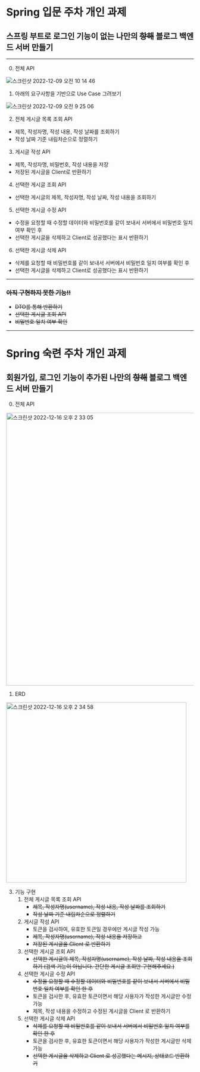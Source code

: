 # Spring 입문 주차 개인 과제
## 스프링 부트로 로그인 기능이 없는 나만의 ~~항해~~ 블로그 백엔드 서버 만들기

---

0. 전체 API

![스크린샷 2022-12-09 오전 10 14 46](https://user-images.githubusercontent.com/117060896/206600674-ef6b2745-adf0-49a1-a767-9012ed9ba053.png)

1. 아래의 요구사항을 기반으로 Use Case 그려보기

![스크린샷 2022-12-09 오전 9 25 06](https://user-images.githubusercontent.com/117060896/206600831-dfa6a591-dd37-4c99-9071-d8f02b9bd856.png)


2. 전체 게시글 목록 조회 API
- 제목, 작성자명, 작성 내용, 작성 날짜를 조회하기
- 작성 날짜 기준 내림차순으로 정렬하기

3. 게시글 작성 API
- 제목, 작성자명, 비밀번호, 작성 내용을 저장
- 저장된 게시글을 Client로 반환하기

4. 선택한 게시글 조회 API
- 선택한 게시글의 제목, 작성자명, 작성 날짜, 작성 내용을 조회하기

5. 선택한 게시글 수정 API
- 수정을 요청할 때 수정할 데이터와 비밀번호를 같이 보내서 서버에서 비밀번호 일치 여부 확인 후
- 선택한 게시글을 삭제하고 Client로 성공했다는 표시 반환하기

6. 선택한 게시글 삭제 API
- 삭제를 요청할 때 비밀번호를 같이 보내서 서버에서 비밀번호 일치 여부를 확인 후
- 선택한 게시글을 삭제하고 Client로 성공했다는 표시 반환하기

---

### ~~아직 구현하지 못한 기능!!~~
- ~~DTO를 통해 반환하기~~
- ~~선택한 게시글 조회 API~~
- ~~비밀번호 일치 여부 확인~~

---

# Spring 숙련 주차 개인 과제
## 회원가입, 로그인 기능이 추가된 나만의 ~~항해~~ 블로그 백엔드 서버 만들기

0. 전체 API

<img width="732" alt="스크린샷 2022-12-16 오후 2 33 05" src="https://user-images.githubusercontent.com/117060896/208029337-aef20dc5-7d73-4192-9792-10b58534aab7.png">

1. ERD

<img width="484" alt="스크린샷 2022-12-16 오후 2 34 58" src="https://user-images.githubusercontent.com/117060896/208029536-4624c5d8-4b7f-4d71-b14a-de1ee21b980b.png">

3. 기능 구현
    1. 전체 게시글 목록 조회 API
       * ~~제목, 작성자명(username), 작성 내용, 작성 날짜를 조회하기~~
       * ~~작성 날짜 기준 내림차순으로 정렬하기~~
   2. 게시글 작성 API
       * 토큰을 검사하여, 유효한 토큰일 경우에만 게시글 작성 가능
       * ~~제목, 작성자명(username), 작성 내용을 저장하고~~
       * ~~저장된 게시글을 Client 로 반환하기~~
   3. 선택한 게시글 조회 API
       * ~~선택한 게시글의 제목, 작성자명(username), 작성 날짜, 작성 내용을 조회하기 (검색 기능이 아닙니다. 간단한 게시글 조회만 구현해주세요.)~~
   4. 선택한 게시글 수정 API
       * ~~수정을 요청할 때 수정할 데이터와 비밀번호를 같이 보내서 서버에서 비밀번호 일치 여부를 확인 한 후~~
       * 토큰을 검사한 후, 유효한 토큰이면서 해당 사용자가 작성한 게시글만 수정 가능
       * 제목, 작성 내용을 수정하고 수정된 게시글을 Client 로 반환하기
   5. 선택한 게시글 삭제 API
       * ~~삭제를 요청할 때 비밀번호를 같이 보내서 서버에서 비밀번호 일치 여부를 확인 한 후~~
       * 토큰을 검사한 후, 유효한 토큰이면서 해당 사용자가 작성한 게시글만 삭제 가능
       * ~~선택한 게시글을 삭제하고 Client 로 성공했다는 메시지, 상태코드 반환하기~~
